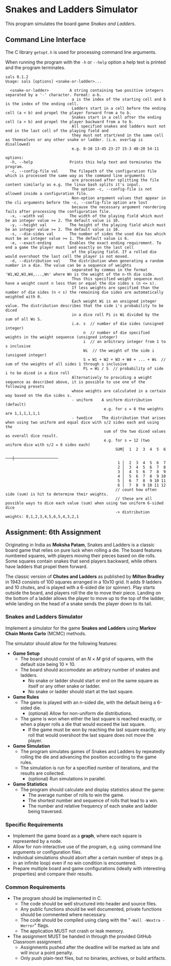 # Snakes and Ladders Simulator

This program simulates the board game _Snakes and Ladders_.

## Command Line Interface

The C library `getopt.h` is used for processing command line arguments.

When running the program with the `-h` or `--help` option a help text is printed and the program terminates.

```
sals 0.1.2
Usage: sals [options] <snake-or-ladder>...

  <snake-or-ladder>         A string containing two positive integers separated by a '-' character. Format: a-b.
                             a is the index of the starting cell and b is the index of the ending cell.
                             Ladders start in a cell before the ending cell (a < b) and propel the player forward from a to b.
                             Snakes start in a cell after the ending cell (a > b) and propel the player backward from a to b.
                             All specified snakes and ladders must not end in the last cell of the playing field and
                             they must not start/end in the same cell as themselves or any other snake or ladder. (i.e. overlap is disallowed)
                             e.g. 0-16 13-45 23-27 15-3 48-20 54-11

options:
  -h, --help                Prints this help text and terminates the program.
  -c, --config-file val     The filepath of the configuration file which is processed the same way as the command line arguments
                             are processed after splitting the file content similarly as e.g. the linux bash splits it's input.
                             The option -c, --config-file is not allowed inside a configuration file.
                             Non-option argument values that appear in the cli arguments before the -c, --config-file option are lost
                             because the necessary argument reordering fails after processing the configuration file.
  -x, --width val           The width of the playing field which must be an integer value >= 2. The default value is 10.
  -y, --height val          The height of the playing field which must be an integer value >= 2. The default value is 10.
  -s, --die-sides val       The number of sides the used die has which must be an integer value >= 1. The default value is 6.
  -e, --exact-ending        Enables the exact ending requirement. To end a game the player must land exactly on the last cell
                             of the playing field. If a rolled die would overshoot the last cell the player is not moved.
  -d, --distribution val    The distribution when generating a random number in a die. The value can be a sequence of weights
                             separated by commas in the format 'W1,W2,W3,W4,...,Wn' where Wn is the weight of the n-th die side.
                             Thus this specified weight sequence must have a weight count n less than or equal the die sides s (n <= s).
                             If less weights are specified than the number of die sides (n < s) the remaining die sides are automatically weighted with 0.
                             Each weight Wi is an unsigned integer value. The distribution describes that the side i's probability to be diced
                             in a dice roll Pi is Wi divided by the sum of all Ws S.
                             i.e. s  // number of die sides (unsigned integer)
                                  n  // number of die specified weights in the weight sequence (unsigned integer)
                                  i  // an arbitrary integer from 1 to s inclusive
                                  Wi  // the weight of the side i (unsigned integer)
                                  S = W1 + W2 + W3 + W4 + ... + Ws  // sum of the weights of all sides 1 through s inclusive
                                  Pi = Wi / S  // probability of side i to be diced in a dice roll
                             Alternatively to providing a weight sequence as described above, it is possible to use one of the following presets
                             whose weights are calculated in a certain way based on the die sides s.
                             - uniform    A uniform distribution (default)
                                           e.g. for s = 6 the weights are 1,1,1,1,1,1
                             - twodice    The distribution that arises when using two uniform and equal dice with s/2 sides each and using the
                                           sum of the two diced values as overall dice result.
                                           e.g. for s = 12 (two uniform dice with s/2 = 6 sides each)
                                                SUM│  1  2  3  4  5  6 
                                                ───┼───────────────────
                                                 1 │  2  3  4  5  6  7 
                                                 2 │  3  4  5  6  7  8 
                                                 3 │  4  5  6  7  8  9 
                                                 4 │  5  6  7  8  9 10 
                                                 5 │  6  7  8  9 10 11 
                                                 6 │  7  8  9 10 11 12 
                                                // count how often side (sum) is hit to determine their weights.
                                                // these are all possible ways to dice each value (sum) when using two uniform 6-sided dice
                                                -> distribution weights: 0,1,2,3,4,5,6,5,4,3,2,1
```

## Assignment: 6th Assignment

Originating in India as **Moksha Patam**, Snakes and Ladders is a classic board game that relies on pure luck when rolling a die. The board features numbered squares, with players moving their pieces based on die rolls. Some squares contain snakes that send players backward, while others have ladders that propel them forward.

The classic version of **Chutes and Ladders** as published by **Milton Bradley** in 1943 consists of 100 squares arranged in a 10x10 grid. It adds 9 ladders and 10 chutes, and is played with a 6-sided die (or spinner). Play starts outside the board, and players roll the die to move their piece. Landing on the bottom of a ladder allows the player to move up to the top of the ladder, while landing on the head of a snake sends the player down to its tail.

### Snakes and Ladders Simulator

Implement a simulator for the game **Snakes and Ladders** using **Markov Chain Monte Carlo** (MCMC) methods.

The simulator should allow for the following features:

- **Game Setup**
    - The board should consist of an _N_ × _M_ grid of squares, with the default size being 10 × 10.
    - The board should accomodate an arbitrary number of snakes and ladders.
        - No snake or ladder should start or end on the same square as itself or any other snake or ladder.
        - No snake or ladder should start at the last square.
- **Game Rules**
    - The game is played with an _n_-sided die, with the default being a 6-sided die.
        - (optional) Allow for non-uniform die distributions.
    - The game is won when either the last square is reached exactly, or when a player rolls a die that would exceed the last square.
        - If the game must be won by reaching the last square exactly, any roll that would overshoot the last square does not move the player.
- **Game Simulation**
    - The program simulates games of Snakes and Ladders by repeatedly rolling the die and advancing the position according to the game rules.
    - The simulation is run for a specified number of iterations, and the results are collected.
        - (optional) Run simulations in parallel.
- **Game Statistics**
    - The program should calculate and display statistics about the game:
        - The average number of rolls to win the game.
        - The shortest number and sequence of rolls that lead to a win.
        - The number and relative frequency of each snake and ladder being traversed.

### Specific Requirements

- Implement the game board as a **graph**, where each square is represented by a node.
- Allow for non-interactive use of the program, e.g. using command line arguments or configuration files.
- Individual simulations should abort after a certain number of steps (e.g. in an infinite loop) even if no win condition is encountered.
- Prepare multiple board and game configurations (ideally with interesting properties) and compare their results.

### Common Requirements

- The program should be implemented in C.
    - The code should be well structured into header and source files.
    - Any public functions should be well documented, private functions should be commented where necessary.
    - The code should be compiled using clang with the "`-Wall -Wextra -Werror`" flags.
    - The application MUST not crash or leak memory.
- The assignment MUST be handed in through the provided GitHub Classroom assignment.
    - Assignments pushed after the deadline will be marked as late and will incur a point penalty.
    - Only push plain-text files, but no binaries, archives, or build artifacts.
